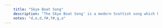 ```yaml
---
    title: "Skye Boat Song"
    description: "The Skye Boat Song' is a modern Scottish song which has entered into the folk canon in recent times. It can be played as a waltz, recalling the escape of Prince Charles Edward Stuart (Bonnie Prince Charlie) from Uist to the Isle of Skye after his defeat at the Battle of Culloden in 1746."
    notes: "d,e,d,f#,f#,g,a"
---
```

